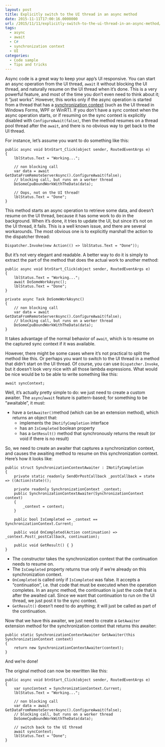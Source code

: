 ```yaml
---
layout: post
title: Explicitly switch to the UI thread in an async method
date: 2015-11-11T17:00:16.0000000
url: /2015/11/11/explicitly-switch-to-the-ui-thread-in-an-async-method/
tags:
  - async
  - await
  - C#
  - synchronization context
  - UI
categories:
  - Code sample
  - Tips and tricks
---
```



Async code is a great way to keep your app’s UI responsive. You can start an async operation from the UI thread, `await` it without blocking the UI thread, and naturally resume on the UI thread when it’s done. This is a very powerful feature, and most of the time you don’t even need to think about it; it “just works”. However, this works only if the async operation is started from a thread that has a [synchronization context](https://msdn.microsoft.com/en-us/library/system.threading.synchronizationcontext.aspx) (such as the UI thread in Windows Forms, WPF or WinRT). If you don’t have a sync context when the async operation starts, or if resuming on the sync context is explicitly disabled with `ConfigureAwait(false)`, then the method resumes on a thread pool thread after the `await`, and there is no obvious way to get back to the UI thread.

For instance, let’s assume you want to do something like this:

```
public async void btnStart_Click(object sender, RoutedEventArgs e)
{
    lblStatus.Text = "Working...";
    
    // non blocking call
    var data = await GetDataFromRemoteServerAsync().ConfigureAwait(false);
    // blocking call, but runs on a worker thread
    DoSomeCpuBoundWorkWithTheData(data);
    
    // Oops, not on the UI thread!
    lblStatus.Text = "Done";
}
```

This method starts an async operation to retrieve some data, and doesn’t resume on the UI thread, because it has some work to do in the background. When it’s done, it tries to update the UI, but since it’s not on the UI thread, it fails. This is a well known issue, and there are several workarounds. The most obvious one is to explicitly marshall the action to the dispatcher thread:

```
Dispatcher.Invoke(new Action(() => lblStatus.Text = "Done"));
```

But it’s not very elegant and readable. A better way to do it is simply to extract the part of the method that does the actual work to another method:

```
public async void btnStart_Click(object sender, RoutedEventArgs e)
{
    lblStatus.Text = "Working...";
    await DoSomeWorkAsync();
    lblStatus.Text = "Done";
}

private async Task DoSomeWorkAsync()
{
    // non blocking call
    var data = await GetDataFromRemoteServerAsync().ConfigureAwait(false);
    // blocking call, but runs on a worker thread
    DoSomeCpuBoundWorkWithTheData(data);
}
```

It takes advantage of the normal behavior of `await`, which is to resume on the captured sync context if it was available.

However, there might be some cases where it’s not practical to split the method like this. Or perhaps you want to switch to the UI thread in a method that didn’t start on the UI thread. Of course, you can use `Dispatcher.Invoke`, but it doesn’t look very nice with all those lambda expressions. What would be nice would be to be able to write something like this:

```
await syncContext;
```

Well, it’s actually pretty simple to do: we just need to create a custom awaiter. The `async`/`await` feature is pattern-based; for something to be “awaitable”, it must:

- have a `GetAwaiter()`method (which can be an extension method), which returns an object that:
    - implements the `INotifyCompletion` interface
    - has an `IsCompleted` boolean property
    - has a `GetResult()` method that synchronously returns the result (or void if there is no result)


So, we need to create an awaiter that captures a synchronization context, and causes the awaiting method to resume on this synchronization context. Here’s how it looks like:

```
public struct SynchronizationContextAwaiter : INotifyCompletion
{
    private static readonly SendOrPostCallback _postCallback = state => ((Action)state)();

    private readonly SynchronizationContext _context;
    public SynchronizationContextAwaiter(SynchronizationContext context)
    {
        _context = context;
    }

    public bool IsCompleted => _context == SynchronizationContext.Current;

    public void OnCompleted(Action continuation) => _context.Post(_postCallback, continuation);

    public void GetResult() { }
}
```

- The constructor takes the synchronization context that the continuation needs to resume on.
- The `IsCompleted` property returns true only if we’re already on this synchronization context.
- `OnCompleted` is called only if `IsCompleted` was false. It accepts a “continuation”, i.e. that code that must be executed when the operation completes. In an async method, the continuation is just the code that is after the awaited call. Since we want that continuation to run on the UI thread, we just post it to the sync context.
- `GetResult()` doesn’t need to do anything; it will just be called as part of the continuation.


Now that we have this awaiter, we just need to create a `GetAwaiter` extension method for the synchronization context that returns this awaiter:

```
public static SynchronizationContextAwaiter GetAwaiter(this SynchronizationContext context)
{
    return new SynchronizationContextAwaiter(context);
}
```

And we’re done!

The original method can now be rewritten like this:

```
public async void btnStart_Click(object sender, RoutedEventArgs e)
{
    var syncContext = SynchronizationContext.Current;
    lblStatus.Text = "Working...";
    
    // non blocking call
    var data = await GetDataFromRemoteServerAsync().ConfigureAwait(false);
    // blocking call, but runs on a worker thread
    DoSomeCpuBoundWorkWithTheData(data);
    
    // switch back to the UI thread
    await syncContext;
    lblStatus.Text = "Done";
}
```

